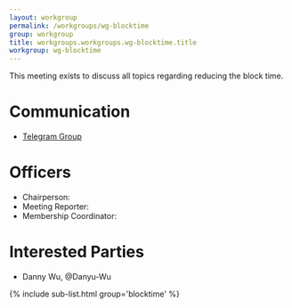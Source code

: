 ```yaml
---
layout: workgroup
permalink: /workgroups/wg-blocktime
group: workgroup
title: workgroups.workgroups.wg-blocktime.title
workgroup: wg-blocktime
---
```


This meeting exists to discuss all topics regarding reducing the block time.

# Communication

* [Telegram Group](https://t.me/joinchat/HU6w6A2xyARCUvq6xLKqXQ)

# Officers

 * Chairperson:
 * Meeting Reporter:
 * Membership Coordinator:

# Interested Parties

- Danny Wu, @Danyu-Wu

{% include sub-list.html group='blocktime' %}
